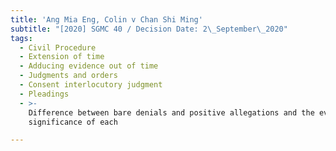 ```yaml
---
title: 'Ang Mia Eng, Colin v Chan Shi Ming'
subtitle: "[2020] SGMC 40 / Decision Date: 2\_September\_2020"
tags:
  - Civil Procedure
  - Extension of time
  - Adducing evidence out of time
  - Judgments and orders
  - Consent interlocutory judgment
  - Pleadings
  - >-
    Difference between bare denials and positive allegations and the evidential
    significance of each

---
```

